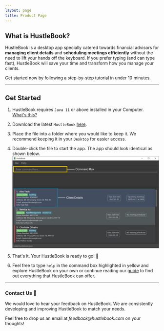 ```yaml
---
layout: page
title: Product Page
---
```


## What is HustleBook?

HustleBook is a desktop app specially catered towards financial advisors for **managing client details** and 
**scheduling meetings efficiently** without the need to lift your hands off the keyboard.
If you prefer typing (and can type fast), HustleBook will save your time and transform how you manage your clients. 

Get started now by following a step-by-step tutorial in under 10 minutes.

--------------------------------------------------------------------------------------------------------------------

## Get Started

1. HustleBook requires `Java 11` or above installed in your Computer. [What's this?](https://www.oracle.com/java/)

2. Download the latest `HustleBook` [here](https://github.com/AY2122S2-CS2103T-W15-2/tp/releases/).

3. Place the file into a folder where you would like to keep it. We recommend keeping it in your `Desktop` for easier access.

4. Double-click the file to start the app. The app should look identical as shown below.<br>
   ![Ui](images/Ui.png)

5. That's it. Your HustleBook is ready to go! 🎉

6. Feel free to type `help` in the command box highlighted in yellow and explore HustleBook on your own or 
continue reading our [guide](https://ay2122s2-cs2103t-w15-2.github.io/tp/UserGuide.html#features) to find out everything that HustleBook can offer.

--------------------------------------------------------------------------------------------------------------------

### Contact Us 📧

We would love to hear your feedback on HustleBook. We are consistently developing and improving HustleBook to 
match your needs. 

Feel free to drop us an email at _feedback@hustlebook.com_ on your thoughts! 
